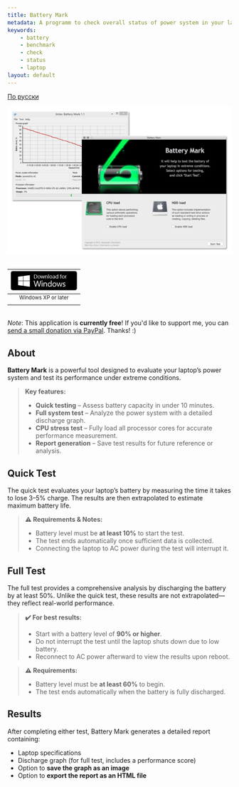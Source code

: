 ```yaml
---
title: Battery Mark
metadata: A programm to check overall status of power system in your laptop
keywords:
    - battery
    - benchmark
    - check
    - status
    - laptop
layout: default
---
```

[По русски](/bmark/ru)  

<center><img src="/images/bmark/screen.png" style="max-width:100%" /></center><br />

<div style="text-align:right">
    <table style="display:inline-block">
        <thead>
            <tr>
                <th style="text-align:center"><a style="transition:none;border:none!important;" target="_blank" href="/files/bmark/bmark-1.1.int.win32.zip"><img src="/images/buttons/windows_en.png" alt="Download for Windows" title="Download for Windows"></a></th>
                <!-- <th></th>
                <th style="text-align:center"><a target="_blank" href="https://itunes.apple.com/us/app/battery-mark/id1022826698"><img src="/images/buttons/appstore_en.png" alt="Download for Mac" title="Download for Mac"></a></th> -->
            </tr>
        </thead>
        <tbody>
            <tr>
                <td style="text-align:center"><sup>Windows XP or later</sup></td>
                <!-- <td>&nbsp;&nbsp;&nbsp;&nbsp;&nbsp;</td>
                <td style="text-align:center"><sup>OS X 10.7 or later</sup></td> -->
            </tr>
        </tbody>
    </table>
</div>

_Note_: This application is **currently free**! If you'd like to support me, you can [send a small donation via PayPal](https://www.paypal.me/chermenin). Thanks! :)

## About

**Battery Mark** is a powerful tool designed to evaluate your laptop’s power system and test its performance under extreme conditions.

> **Key features:**
> - **Quick testing** – Assess battery capacity in under 10 minutes.
> - **Full system test** – Analyze the power system with a detailed discharge graph.
> - **CPU stress test** – Fully load all processor cores for accurate performance measurement.
> - **Report generation** – Save test results for future reference or analysis.

## Quick Test

The quick test evaluates your laptop’s battery by measuring the time it takes to lose 3–5% charge.
The results are then extrapolated to estimate maximum battery life.

> **⚠️ Requirements & Notes:**
> - Battery level must be **at least 10%** to start the test.
> - The test ends automatically once sufficient data is collected.
> - Connecting the laptop to AC power during the test will interrupt it.

## Full Test

The full test provides a comprehensive analysis by discharging the battery by at least 50%.
Unlike the quick test, these results are not extrapolated—they reflect real-world performance.

> **✔️ For best results:**
> - Start with a battery level of **90% or higher**.
> - Do not interrupt the test until the laptop shuts down due to low battery.
> - Reconnect to AC power afterward to view the results upon reboot.

> **⚠️ Requirements:**
> - Battery level must be **at least 60%** to begin.
> - The test ends automatically when the battery is fully discharged.

## Results

After completing either test, Battery Mark generates a detailed report containing:
* Laptop specifications
* Discharge graph (for full test, includes a performance score)
* Option to **save the graph as an image**
* Option to **export the report as an HTML file**
